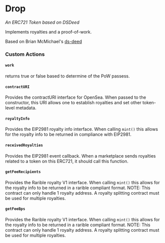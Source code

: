 # Drop

_An ERC721 Token based on DSDeed_

Implements royalties and a proof-of-work.

Based on Brian McMichael's [ds-deed](https://github.com/brianmcmichael/ds-deed.git)

### Custom Actions

#### `work`
returns true or false based to determine of the PoW passess.

#### `contractURI`
Provides the contractURI interface for OpenSea. When passed to the constructor,
this URI allows one to establish royalties and set other token-level metadata.

#### `royaltyInfo`
Provides the EIP2981 royalty info interface.  When calling `mint()` this
allows for the royalty info to be returned in compliance with EIP2981. 

#### `receivedRoyalties`
Provides the EIP2981 event callback.  When a marketplace sends royalties related
to a token on this ERC721, it should call this function.

#### `getFeeRecipients`
Provides the Rarible royalty V1 interface.  When calling `mint()` this
allows for the royalty info to be returned in a rarible compliant format.
NOTE: This contract can only handle 1 royalty address.  A royalty splitting
contract must be used for multiple royalties.

#### `getFeeBps`
Provides the Rarible royalty V1 interface.  When calling `mint()` this
allows for the royalty info to be returned in a rarible compliant format.
NOTE: This contract can only handle 1 royalty address.  A royalty splitting
contract must be used for multiple royalties.